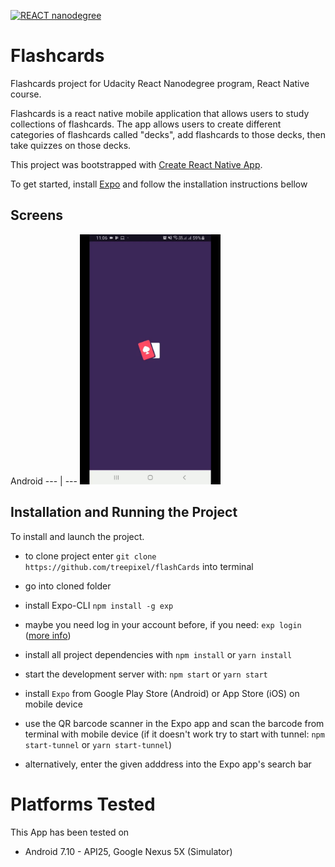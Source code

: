 [![REACT nanodegree](https://img.shields.io/badge/udacity-REACTND-02b3e4.svg?style=flat)](https://www.udacity.com/course/react-nanodegree--nd019)

# Flashcards

Flashcards project for Udacity React Nanodegree program, React Native course.

Flashcards is a react native mobile application that allows users to study collections of flashcards. The app allows users to create different categories of flashcards called "decks", add flashcards to those decks, then take quizzes on those decks.

This project was bootstrapped with [Create React Native App](https://github.com/react-community/create-react-native-app).

To get started, install [Expo](https://expo.io/learn) and follow the installation instructions bellow

## Screens

Android
--- | ---
<img src="/docs/01-splash.jpg" alt="android-splash" height="400"/>

## Installation and Running the Project

To install and launch the project.

- to clone project enter `git clone https://github.com/treepixel/flashCards` into terminal
- go into cloned folder
- install Expo-CLI `npm install -g exp`
- maybe you need log in your account before, if you need: `exp login` ([more info](https://docs.expo.io/versions/latest/guides/exp-cli.html))
- install all project dependencies with `npm install` or `yarn install`
- start the development server with: `npm start` or `yarn start`

- install `Expo` from Google Play Store (Android) or App Store (iOS) on mobile device
- use the QR barcode scanner in the Expo app and scan the barcode from terminal with mobile device (if it doesn't work try to start with tunnel: `npm start-tunnel` or `yarn start-tunnel`)
- alternatively, enter the given adddress into the Expo app's search bar

# Platforms Tested

This App has been tested on

- Android 7.10 - API25, Google Nexus 5X (Simulator)
